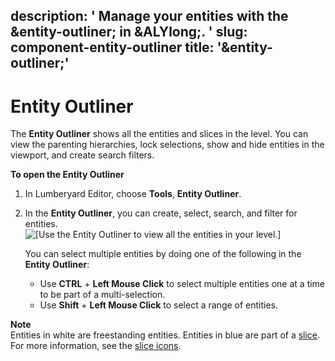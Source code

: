 description: ' Manage your entities with the &entity-outliner; in &ALYlong;. '
slug: component-entity-outliner
title: '&entity-outliner;'
---
# Entity Outliner<a name="component-entity-outliner"></a>

The **Entity Outliner** shows all the entities and slices in the level\. You can view the parenting hierarchies, lock selections, show and hide entities in the viewport, and create search filters\. 

**To open the Entity Outliner**

1. In Lumberyard Editor, choose **Tools**, **Entity Outliner**\.

1. In the **Entity Outliner**, you can create, select, search, and filter for entities\.  
![\[Use the Entity Outliner to view all the entities in your level.\]](/images/shared-component-entity-outliner-1.png)

   You can select multiple entities by doing one of the following in the **Entity Outliner**:
   + Use **CTRL** \+ **Left Mouse Click** to select multiple entities one at a time to be part of a multi\-selection\.
   + Use **Shift** \+ **Left Mouse Click** to select a range of entities\.

**Note**  
Entities in white are freestanding entities\.
Entities in blue are part of a [slice](https://docs.aws.amazon.com/lumberyard/latest/userguide/ly-glos-chap.html#slices)\. For more information, see the [slice icons](component-slices.md#identify-slices)\. 